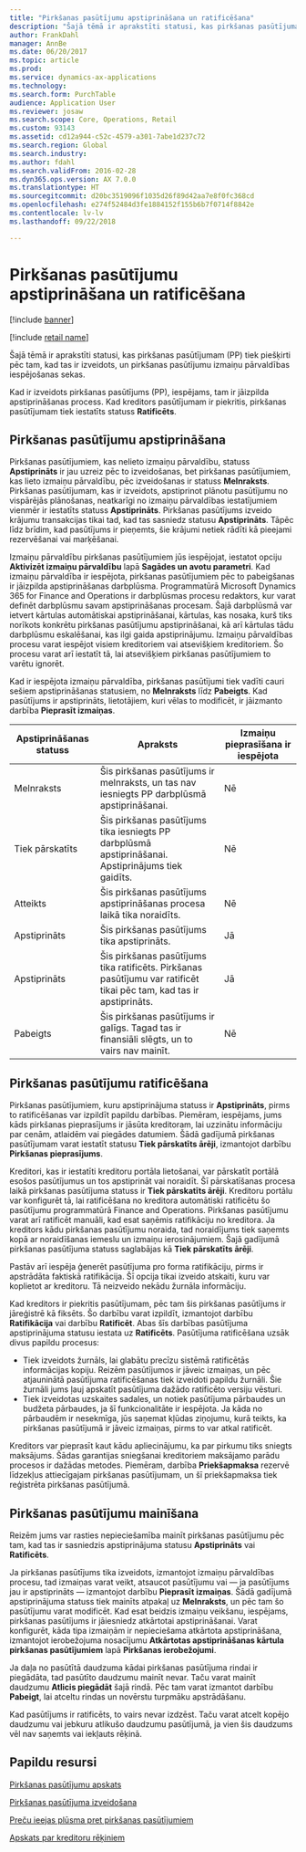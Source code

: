```yaml
---
title: "Pirkšanas pasūtījumu apstiprināšana un ratificēšana"
description: "Šajā tēmā ir aprakstīti statusi, kas pirkšanas pasūtījumam (PP) tiek piešķirti pēc tam, kad tas ir izveidots, un pirkšanas pasūtījumu izmaiņu pārvaldības iespējošanas sekas."
author: FrankDahl
manager: AnnBe
ms.date: 06/20/2017
ms.topic: article
ms.prod: 
ms.service: dynamics-ax-applications
ms.technology: 
ms.search.form: PurchTable
audience: Application User
ms.reviewer: josaw
ms.search.scope: Core, Operations, Retail
ms.custom: 93143
ms.assetid: cd12a944-c52c-4579-a301-7abe1d237c72
ms.search.region: Global
ms.search.industry: 
ms.author: fdahl
ms.search.validFrom: 2016-02-28
ms.dyn365.ops.version: AX 7.0.0
ms.translationtype: HT
ms.sourcegitcommit: d20bc3519096f1035d26f89d42aa7e8f0fc368cd
ms.openlocfilehash: e274f52484d3fe1884152f155b6b7f0714f8842e
ms.contentlocale: lv-lv
ms.lasthandoff: 09/22/2018

---
```


# <a name="approve-and-confirm-purchase-orders"></a>Pirkšanas pasūtījumu apstiprināšana un ratificēšana

[!include [banner](../includes/banner.md)]

[!include [retail name](../includes/retail-name.md)]

Šajā tēmā ir aprakstīti statusi, kas pirkšanas pasūtījumam (PP) tiek piešķirti pēc tam, kad tas ir izveidots, un pirkšanas pasūtījumu izmaiņu pārvaldības iespējošanas sekas.

Kad ir izveidots pirkšanas pasūtījums (PP), iespējams, tam ir jāizpilda apstiprināšanas process. Kad kreditors pasūtījumam ir piekritis, pirkšanas pasūtījumam tiek iestatīts statuss **Ratificēts**.

## <a name="approval-of-purchase-orders"></a>Pirkšanas pasūtījumu apstiprināšana
Pirkšanas pasūtījumiem, kas nelieto izmaiņu pārvaldību, statuss **Apstiprināts** ir jau uzreiz pēc to izveidošanas, bet pirkšanas pasūtījumiem, kas lieto izmaiņu pārvaldību, pēc izveidošanas ir statuss **Melnraksts**. Pirkšanas pasūtījumam, kas ir izveidots, apstiprinot plānotu pasūtījumu no vispārējās plānošanas, neatkarīgi no izmaiņu pārvaldības iestatījumiem vienmēr ir iestatīts statuss **Apstiprināts**. Pirkšanas pasūtījums izveido krājumu transakcijas tikai tad, kad tas sasniedz statusu **Apstiprināts**. Tāpēc līdz brīdim, kad pasūtījums ir pieņemts, šie krājumi netiek rādīti kā pieejami rezervēšanai vai marķēšanai.  

Izmaiņu pārvaldību pirkšanas pasūtījumiem jūs iespējojat, iestatot opciju **Aktivizēt izmaiņu pārvaldību** lapā **Sagādes un avotu parametri**. Kad izmaiņu pārvaldība ir iespējota, pirkšanas pasūtījumiem pēc to pabeigšanas ir jāizpilda apstiprināšanas darbplūsma. Programmatūrā Microsoft Dynamics 365 for Finance and Operations ir darbplūsmas procesu redaktors, kur varat definēt darbplūsmu savam apstiprināšanas procesam. Šajā darbplūsmā var ietvert kārtulas automātiskai apstiprināšanai, kārtulas, kas nosaka, kurš tiks norīkots konkrētu pirkšanas pasūtījumu apstiprināšanai, kā arī kārtulas tādu darbplūsmu eskalēšanai, kas ilgi gaida apstiprinājumu. Izmaiņu pārvaldības procesu varat iespējot visiem kreditoriem vai atsevišķiem kreditoriem. Šo procesu varat arī iestatīt tā, lai atsevišķiem pirkšanas pasūtījumiem to varētu ignorēt.  

Kad ir iespējota izmaiņu pārvaldība, pirkšanas pasūtījumi tiek vadīti cauri sešiem apstiprināšanas statusiem, no **Melnraksts** līdz **Pabeigts**. Kad pasūtījums ir apstiprināts, lietotājiem, kuri vēlas to modificēt, ir jāizmanto darbība **Pieprasīt izmaiņas**.

| Apstiprināšanas statuss | Apraksts                                                                      | Izmaiņu pieprasīšana ir iespējota |
|-----------------|----------------------------------------------------------------------------------|---------------------------|
| Melnraksts           | Šis pirkšanas pasūtījums ir melnraksts, un tas nav iesniegts PP darbplūsmā apstiprināšanai.     | Nē                        |
| Tiek pārskatīts       | Šis pirkšanas pasūtījums tika iesniegts PP darbplūsmā apstiprināšanai. Apstiprinājums tiek gaidīts.       | Nē                        |
| Atteikts        | Šis pirkšanas pasūtījums apstiprināšanas procesa laikā tika noraidīts.                                 | Nē                        |
| Apstiprināts        | Šis pirkšanas pasūtījums tika apstiprināts.                                                             | Jā                       |
| Apstiprināts       | Šis pirkšanas pasūtījums tika ratificēts. Pirkšanas pasūtījumu var ratificēt tikai pēc tam, kad tas ir apstiprināts.        | Jā                       |
| Pabeigts       | Šis pirkšanas pasūtījums ir galīgs. Tagad tas ir finansiāli slēgts, un to vairs nav mainīt. | Nē                        |

## <a name="confirming-purchase-orders"></a>Pirkšanas pasūtījumu ratificēšana
Pirkšanas pasūtījumiem, kuru apstiprinājuma statuss ir **Apstiprināts**, pirms to ratificēšanas var izpildīt papildu darbības. Piemēram, iespējams, jums kāds pirkšanas pieprasījums ir jāsūta kreditoram, lai uzzinātu informāciju par cenām, atlaidēm vai piegādes datumiem. Šādā gadījumā pirkšanas pasūtījumam varat iestatīt statusu **Tiek pārskatīts ārēji**, izmantojot darbību **Pirkšanas pieprasījums**.  

Kreditori, kas ir iestatīti kreditoru portāla lietošanai, var pārskatīt portālā esošos pasūtījumus un tos apstiprināt vai noraidīt. Šī pārskatīšanas procesa laikā pirkšanas pasūtījuma statuss ir **Tiek pārskatīts ārēji**. Kreditoru portālu var konfigurēt tā, lai ratificēšana no kreditora automātiski ratificētu šo pasūtījumu programmatūrā Finance and Operations. Pirkšanas pasūtījumu varat arī ratificēt manuāli, kad esat saņēmis ratifikāciju no kreditora. Ja kreditors kādu pirkšanas pasūtījumu noraida, tad noraidījums tiek saņemts kopā ar noraidīšanas iemeslu un izmaiņu ierosinājumiem. Šajā gadījumā pirkšanas pasūtījuma statuss saglabājas kā **Tiek pārskatīts ārēji**.  

Pastāv arī iespēja ģenerēt pasūtījuma pro forma ratifikāciju, pirms ir apstrādāta faktiskā ratifikācija. Šī opcija tikai izveido atskaiti, kuru var koplietot ar kreditoru. Tā neizveido nekādu žurnāla informāciju.  

Kad kreditors ir piekritis pasūtījumam, pēc tam šis pirkšanas pasūtījums ir jāreģistrē kā fiksēts. Šo darbību varat izpildīt, izmantojot darbību **Ratifikācija** vai darbību **Ratificēt**. Abas šīs darbības pasūtījuma apstiprinājuma statusu iestata uz **Ratificēts**. Pasūtījuma ratificēšana uzsāk divus papildu procesus:

-   Tiek izveidots žurnāls, lai glabātu precīzu sistēmā ratificētās informācijas kopiju. Reizēm pasūtījumos ir jāveic izmaiņas, un pēc atjauninātā pasūtījuma ratificēšanas tiek izveidoti papildu žurnāli. Šie žurnāli jums ļauj apskatīt pasūtījuma dažādo ratificēto versiju vēsturi.
-   Tiek izveidotas uzskaites sadales, un notiek pasūtījuma pārbaudes un budžeta pārbaudes, ja šī funkcionalitāte ir iespējota. Ja kāda no pārbaudēm ir nesekmīga, jūs saņemat kļūdas ziņojumu, kurā teikts, ka pirkšanas pasūtījumā ir jāveic izmaiņas, pirms to var atkal ratificēt.

Kreditors var pieprasīt kaut kādu apliecinājumu, ka par pirkumu tiks sniegts maksājums. Šādas garantijas sniegšanai kreditoriem maksājamo parādu procesos ir dažādas metodes. Piemēram, darbība **Priekšapmaksa** rezervē līdzekļus attiecīgajam pirkšanas pasūtījumam, un šī priekšapmaksa tiek reģistrēta pirkšanas pasūtījumā.

## <a name="changing-purchase-orders"></a>Pirkšanas pasūtījumu mainīšana
Reizēm jums var rasties nepieciešamība mainīt pirkšanas pasūtījumu pēc tam, kad tas ir sasniedzis apstiprinājuma statusu **Apstiprināts** vai **Ratificēts**.  

Ja pirkšanas pasūtījums tika izveidots, izmantojot izmaiņu pārvaldības procesu, tad izmaiņas varat veikt, atsaucot pasūtījumu vai — ja pasūtījums jau ir apstiprināts — izmantojot darbību **Pieprasīt izmaiņas**. Šādā gadījumā apstiprinājuma statuss tiek mainīts atpakaļ uz **Melnraksts**, un pēc tam šo pasūtījumu varat modificēt. Kad esat beidzis izmaiņu veikšanu, iespējams, pirkšanas pasūtījums ir jāiesniedz atkārtotai apstiprināšanai. Varat konfigurēt, kāda tipa izmaiņām ir nepieciešama atkārtota apstiprināšana, izmantojot ierobežojuma nosacījumu **Atkārtotas apstiprināšanas kārtula pirkšanas pasūtījumiem** lapā **Pirkšanas ierobežojumi**.  

Ja daļa no pasūtītā daudzuma kādai pirkšanas pasūtījuma rindai ir piegādāta, tad pasūtīto daudzumu mainīt nevar. Taču varat mainīt daudzumu **Atlicis piegādāt** šajā rindā. Pēc tam varat izmantot darbību **Pabeigt**, lai atceltu rindas un novērstu turpmāku apstrādāšanu. 

Kad pasūtījums ir ratificēts, to vairs nevar izdzēst. Taču varat atcelt kopējo daudzumu vai jebkuru atlikušo daudzumu pasūtījumā, ja vien šis daudzums vēl nav saņemts vai iekļauts rēķinā.

<a name="additional-resources"></a>Papildu resursi
--------

[Pirkšanas pasūtījumu apskats](purchase-order-overview.md)

[Pirkšanas pasūtījuma izveidošana](purchase-order-creation.md)

[Preču ieejas plūsma pret pirkšanas pasūtījumiem](product-receipt-against-purchase-orders.md)

[Apskats par kreditoru rēķiniem](../../financials/accounts-payable/vendor-invoices-overview.md)




